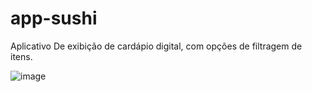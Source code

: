 # app-sushi
Aplicativo De exibição de cardápio digital, com opções de filtragem de itens.


![image](https://github.com/Luidyenrico/app-sushi/assets/80763934/8b1dab9a-30d9-4cc8-a5fb-8de8e22198c2)

